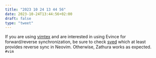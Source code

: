 ```yaml
---
title: "2023 10 24 13 44 56"
date: 2023-10-24T13:44:56+02:00
draft: false
type: "tweet"
---
```


If you are using [vimtex](https://github.com/lervag/vimtex) and are interested in using Evince for forward/reverse synchronization, be sure to check [sved](https://github.com/peterbjorgensen/sved/) which at least provides reverse sync in Neovim. Otherwise, Zathura works as expected. `#vim`

